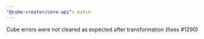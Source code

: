 ```yaml
---
"@cube-creator/core-api": patch
---
```


Cube errors were not cleared as expected after transformation (fixes #1290)
